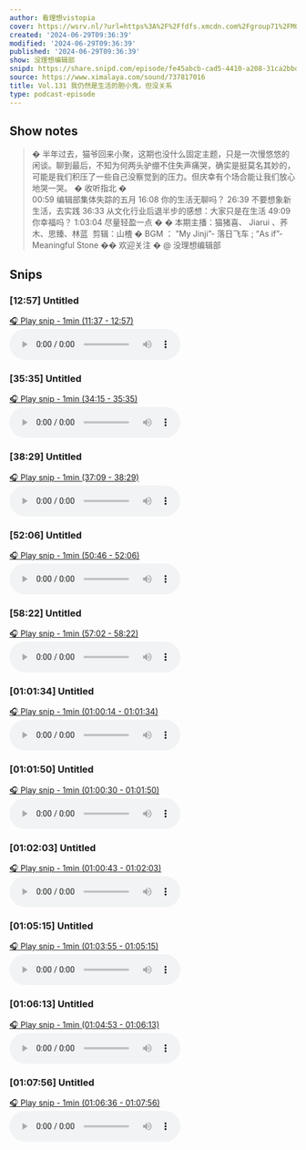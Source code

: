 ```yaml
---
author: 看理想vistopia
cover: https://wsrv.nl/?url=https%3A%2F%2Ffdfs.xmcdn.com%2Fgroup71%2FM07%2F03%2F0C%2FwKgO2V6iTd_QHgIPAANePhgoryg304.jpg&w=200&h=200
created: '2024-06-29T09:36:39'
modified: '2024-06-29T09:36:39'
published: '2024-06-29T09:36:39'
show: 没理想编辑部
snipd: https://share.snipd.com/episode/fe45abcb-cad5-4410-a208-31ca2bbd9727
source: https://www.ximalaya.com/sound/737817016
title: Vol.131 我仍然是生活的胆小鬼，但没关系
type: podcast-episode
---
```



## Show notes
> � 半年过去，猫爷回来小聚，这期也没什么固定主题，只是一次慢悠悠的闲谈。聊到最后，不知为何两头驴绷不住失声痛哭，确实是挺莫名其妙的，可能是我们积压了一些自己没察觉到的压力。但庆幸有个场合能让我们放心地哭一哭。
> �   收听指北   �  
> 00:59  编辑部集体失踪的五月
> 16:08  你的生活无聊吗？
> 26:39  不要想象新生活，去实践
> 36:33  从文化行业后退半步的感想：大家只是在生活
> 49:09  你幸福吗？ 
> 1:03:04  尽量轻盈一点  � 
> � 本期主播：猫猪喜、 Jiarui 、荞木、思臻、林蓝
> ️ 剪辑：山楂
> � BGM ： ”My Jinji”- 落日飞车 ; “As if”-Meaningful Stone
> �� 欢迎关注 �  @ 没理想编辑部

## Snips
### [12:57] Untitled
[🎧 Play snip - 1min️ (11:37 - 12:57)](https://share.snipd.com/snip/a33e9265-bad1-435e-9ec8-db247876d669)
<audio controls> <source src="https://jt.ximalaya.com//GKwRIDoKVFo5AYJvsALor91v.m4a?channel=rss&album_id=32263017&track_id=737817016&uid=16052400&jt=https://aod.cos.tx.xmcdn.com/storages/2652-audiofreehighqps/09/4A/GKwRIDoKVFo5AYJvsALor91v.m4a#t=11:37,12:57"> </audio>
### [35:35] Untitled
[🎧 Play snip - 1min️ (34:15 - 35:35)](https://share.snipd.com/snip/cc247cfc-e092-4e4a-ba51-bbfd9cda3c40)
<audio controls> <source src="https://jt.ximalaya.com//GKwRIDoKVFo5AYJvsALor91v.m4a?channel=rss&album_id=32263017&track_id=737817016&uid=16052400&jt=https://aod.cos.tx.xmcdn.com/storages/2652-audiofreehighqps/09/4A/GKwRIDoKVFo5AYJvsALor91v.m4a#t=34:15,35:35"> </audio>
### [38:29] Untitled
[🎧 Play snip - 1min️ (37:09 - 38:29)](https://share.snipd.com/snip/873026f5-2b4d-4a06-818e-0ab5a28bdbf6)
<audio controls> <source src="https://jt.ximalaya.com//GKwRIDoKVFo5AYJvsALor91v.m4a?channel=rss&album_id=32263017&track_id=737817016&uid=16052400&jt=https://aod.cos.tx.xmcdn.com/storages/2652-audiofreehighqps/09/4A/GKwRIDoKVFo5AYJvsALor91v.m4a#t=37:09,38:29"> </audio>
### [52:06] Untitled
[🎧 Play snip - 1min️ (50:46 - 52:06)](https://share.snipd.com/snip/0cb61c59-2b63-4d43-845e-adc86a8acf0f)
<audio controls> <source src="https://jt.ximalaya.com//GKwRIDoKVFo5AYJvsALor91v.m4a?channel=rss&album_id=32263017&track_id=737817016&uid=16052400&jt=https://aod.cos.tx.xmcdn.com/storages/2652-audiofreehighqps/09/4A/GKwRIDoKVFo5AYJvsALor91v.m4a#t=50:46,52:06"> </audio>
### [58:22] Untitled
[🎧 Play snip - 1min️ (57:02 - 58:22)](https://share.snipd.com/snip/89cdb88f-3010-4b13-b3bb-03bc57f2c7b2)
<audio controls> <source src="https://jt.ximalaya.com//GKwRIDoKVFo5AYJvsALor91v.m4a?channel=rss&album_id=32263017&track_id=737817016&uid=16052400&jt=https://aod.cos.tx.xmcdn.com/storages/2652-audiofreehighqps/09/4A/GKwRIDoKVFo5AYJvsALor91v.m4a#t=57:02,58:22"> </audio>
### [01:01:34] Untitled
[🎧 Play snip - 1min️ (01:00:14 - 01:01:34)](https://share.snipd.com/snip/76d148b5-90f9-43a4-8430-07909ff86ed4)
<audio controls> <source src="https://jt.ximalaya.com//GKwRIDoKVFo5AYJvsALor91v.m4a?channel=rss&album_id=32263017&track_id=737817016&uid=16052400&jt=https://aod.cos.tx.xmcdn.com/storages/2652-audiofreehighqps/09/4A/GKwRIDoKVFo5AYJvsALor91v.m4a#t=01:00:14,01:01:34"> </audio>
### [01:01:50] Untitled
[🎧 Play snip - 1min️ (01:00:30 - 01:01:50)](https://share.snipd.com/snip/93d7afb6-1119-42ed-b1bd-3f89c4f1a34a)
<audio controls> <source src="https://jt.ximalaya.com//GKwRIDoKVFo5AYJvsALor91v.m4a?channel=rss&album_id=32263017&track_id=737817016&uid=16052400&jt=https://aod.cos.tx.xmcdn.com/storages/2652-audiofreehighqps/09/4A/GKwRIDoKVFo5AYJvsALor91v.m4a#t=01:00:30,01:01:50"> </audio>
### [01:02:03] Untitled
[🎧 Play snip - 1min️ (01:00:43 - 01:02:03)](https://share.snipd.com/snip/4a20a5d7-545b-4e3f-87a0-c78ab40120aa)
<audio controls> <source src="https://jt.ximalaya.com//GKwRIDoKVFo5AYJvsALor91v.m4a?channel=rss&album_id=32263017&track_id=737817016&uid=16052400&jt=https://aod.cos.tx.xmcdn.com/storages/2652-audiofreehighqps/09/4A/GKwRIDoKVFo5AYJvsALor91v.m4a#t=01:00:43,01:02:03"> </audio>
### [01:05:15] Untitled
[🎧 Play snip - 1min️ (01:03:55 - 01:05:15)](https://share.snipd.com/snip/dc2a69d4-03db-44fb-a393-588bb66fe964)
<audio controls> <source src="https://jt.ximalaya.com//GKwRIDoKVFo5AYJvsALor91v.m4a?channel=rss&album_id=32263017&track_id=737817016&uid=16052400&jt=https://aod.cos.tx.xmcdn.com/storages/2652-audiofreehighqps/09/4A/GKwRIDoKVFo5AYJvsALor91v.m4a#t=01:03:55,01:05:15"> </audio>
### [01:06:13] Untitled
[🎧 Play snip - 1min️ (01:04:53 - 01:06:13)](https://share.snipd.com/snip/796da5bc-4fa7-4d17-b002-737cdfce6979)
<audio controls> <source src="https://jt.ximalaya.com//GKwRIDoKVFo5AYJvsALor91v.m4a?channel=rss&album_id=32263017&track_id=737817016&uid=16052400&jt=https://aod.cos.tx.xmcdn.com/storages/2652-audiofreehighqps/09/4A/GKwRIDoKVFo5AYJvsALor91v.m4a#t=01:04:53,01:06:13"> </audio>
### [01:07:56] Untitled
[🎧 Play snip - 1min️ (01:06:36 - 01:07:56)](https://share.snipd.com/snip/63047e88-9589-46b1-849e-f5d59a549a51)
<audio controls> <source src="https://jt.ximalaya.com//GKwRIDoKVFo5AYJvsALor91v.m4a?channel=rss&album_id=32263017&track_id=737817016&uid=16052400&jt=https://aod.cos.tx.xmcdn.com/storages/2652-audiofreehighqps/09/4A/GKwRIDoKVFo5AYJvsALor91v.m4a#t=01:06:36,01:07:56"> </audio>
